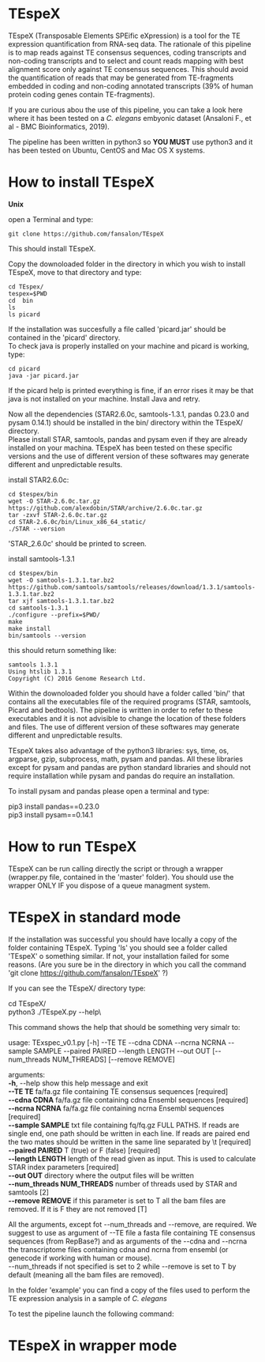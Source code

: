 # TEspeX

TEspeX (Transposable Elements SPEific eXpression) is a tool for the TE expression quantification from RNA-seq data. The rationale of this pipeline is to map reads against TE consensus sequences, coding transcripts and non-coding transcripts and to select and count reads mapping with best alignment score only against TE consensus sequences. This should avoid the quantification of reads that may be generated from TE-fragments embedded in coding and non-coding annotated transcripts (39% of human protein coding genes contain TE-fragments). 

If you are curious abou the use of this pipeline, you can take a look here where it has been tested on a *C. elegans* embyonic dataset (Ansaloni F., et al - BMC Bioinformatics, 2019).

The pipeline has been written in python3 so **YOU MUST** use python3 and it has been tested on Ubuntu, CentOS and Mac OS X systems.

# How to install TEspeX

**Unix**

open a Terminal and type:
```
git clone https://github.com/fansalon/TEspeX
```

This should install TEspeX.

Copy the downoloaded folder in the directory in which you wish to install TEspeX, move to that directory and type:
```
cd TEspex/
tespex=$PWD
cd  bin
ls
ls picard
```
If the installation was succesfully a file called 'picard.jar' should be contained in the 'picard' directory.\
To check java is properly installed on your machine and picard is working, type:
```
cd picard
java -jar picard.jar
```
If the picard help is printed everything is fine, if an error rises it may be that java is not installed on your machine. Install Java and retry.

Now all the dependencies (STAR2.6.0c, samtools-1.3.1, pandas 0.23.0 and pysam 0.14.1) should be installed in the bin/ directory within the TEspeX/ directory.\
Please install STAR, samtools, pandas and pysam even if they are  already installed on your machina. TEspeX has been tested on these specific versions  and the use of different version of these softwares may generate different and unpredictable results.

install STAR2.6.0c:
```
cd $tespex/bin
wget -O STAR-2.6.0c.tar.gz https://github.com/alexdobin/STAR/archive/2.6.0c.tar.gz
tar -zxvf STAR-2.6.0c.tar.gz
cd STAR-2.6.0c/bin/Linux_x86_64_static/
./STAR --version
```
'STAR_2.6.0c' should be printed to screen.

install samtools-1.3.1
```
cd $tespex/bin
wget -O samtools-1.3.1.tar.bz2 https://github.com/samtools/samtools/releases/download/1.3.1/samtools-1.3.1.tar.bz2
tar xjf samtools-1.3.1.tar.bz2
cd samtools-1.3.1
./configure --prefix=$PWD/
make
make install
bin/samtools --version
```
this should return something like:
```
samtools 1.3.1
Using htslib 1.3.1
Copyright (C) 2016 Genome Research Ltd.
```




Within the downoloaded folder you should have a folder called 'bin/' that contains all the executables file of the required programs (STAR, samtools, Picard and bedtools). The pipeline is written in order to refer to these executables and it is not advisible to change the location of these folders and files. The use of different version of these softwares may generate different and unpredictable results.

TEspeX takes also advantage of the python3 libraries: sys, time, os, argparse, gzip, subprocess, math, pysam and pandas.
All these libraries except for pysam and pandas are python standard libraries and should not require installation while pysam and pandas do require an installation.

To install pysam and pandas please open a terminal and type:

pip3 install pandas==0.23.0\
pip3 install pysam==0.14.1



# How to run TEspeX
TEspeX can be run calling directly the script or through a wrapper (wrapper.py file, contained in the 'master' folder). You should use the wrapper ONLY IF you dispose of a queue managment system.
  
# TEspeX in standard mode
If the installation was successful you should have locally a copy of the folder containing TEspeX. Typing 'ls' you should see a folder called 'TEspeX' o something similar. If not, your installation failed for some reasons. (Are you sure be in the directory in which you call the command 'git clone https://github.com/fansalon/TEspeX' ?)

If you can see the TEspeX/ directory type:

cd TEspeX/\
python3 ./TEspeX.py --help\

This command shows the help that should be something very simalr to:

usage: TExspec_v0.1.py [-h] --TE TE --cdna CDNA --ncrna NCRNA --sample SAMPLE
                      --paired PAIRED --length LENGTH --out OUT
                       [--num_threads NUM_THREADS] [--remove REMOVE]

arguments:\
  **-h**, --help            show this help message and exit\
  **--TE TE**               fa/fa.gz file containing TE consensus sequences
                        [required]\
  **--cdna CDNA**           fa/fa.gz file containing cdna Ensembl sequences
                        [required]\
  **--ncrna NCRNA**         fa/fa.gz file containing ncrna Ensembl sequences
                        [required]\
  **--sample SAMPLE**       txt file containing fq/fq.gz FULL PATHS. If reads are
                        single end, one path should be written in each line.
                        If reads are paired end the two mates should be
                        written in the same line separated by \t [required]\
  **--paired PAIRED**       T (true) or F (false) [required]\
  **--length LENGTH**       length of the read given as input. This is used to
                        calculate STAR index parameters [required]\
  **--out OUT**             directory where the output files will be written\
  **--num_threads NUM_THREADS**
                        number of threads used by STAR and samtools [2]\
  **--remove REMOVE**       if this parameter is set to T all the bam files are
                        removed. If it is F they are not removed [T]
                        
All the arguments, except fot --num_threads and --remove, are required. We suggest to use as argument of --TE file a fasta file containing TE consensus sequences (from RepBase?) and as arguments of the --cdna and --ncrna the transcriptome files containing cdna and ncrna from ensembl (or genecode if working with human or mouse).\
--num_threads if not specified is set to 2 while --remove is set to T by  default (meaning all the bam files are removed).

In the folder 'example' you can find a copy of the files used to perform the TE expression analysis in a sample of *C. elegans*

To test the pipeline launch the following command:



# TEspeX in wrapper mode






